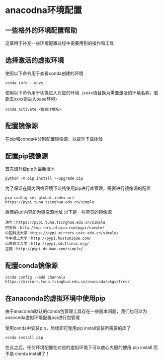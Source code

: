 # anacodna环境配置

## 一些格外的环境配置帮助

这章用于补充一些环境配置过程中需要用到的操作和工具

## 选择激活的虚拟环境

使用以下命令用于查看conda创建的环境

``` CMD
conda info --envs
```

使用以下命令用于切换进入对应的环境（xxxx请替换为需要激活的环境名称，若删去xxxx则进入base环境）

``` CMD
conda activate <虚拟环境名>
```

## 配置镜像源

在pip和conda中分别配置镜像源，以提升下载体验

## 配置pip镜像源

首先请升级pip为最新版本

``` CMD
python -m pip install --upgrade pip
```

为了保证在国内网络环境下流畅使用pip进行库管理，需要进行镜像源的配置

``` CMD
pip config set global.index-url https://pypi.tuna.tsinghua.edu.cn/simple
```

后面的url内容即为镜像源地址
以下是一些常见的镜像源

``` CMD
清华：https://pypi.tuna.tsinghua.edu.cn/simple
阿里云：http://mirrors.aliyun.com/pypi/simple/
中国科技大学 https://pypi.mirrors.ustc.edu.cn/simple/
华中理工大学：http://pypi.hustunique.com/
山东理工大学：http://pypi.sdutlinux.org/
豆瓣：http://pypi.douban.com/simple/
```

## 配置conda镜像源

``` CMD
conda config --add channels https://mirrors.tuna.tsinghua.edu.cn/anaconda/pkgs/free/
```

## 在anaconda的虚拟环境中使用pip

由于anaconda默认的conda包管理工具存在一些版本问题，我们也可以为anaconda虚拟环境配置pip进行包管理

使用conda中安装pip，后续即可使用pip install安装所需要的库了

``` CMD
conda install pip
```

在此之后，任何环境配置在对应的虚拟环境下可以放心大胆的使用 pip install 而不是 conda install了！
